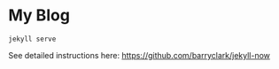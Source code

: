# My Blog

```
jekyll serve
```

See detailed instructions here: https://github.com/barryclark/jekyll-now

